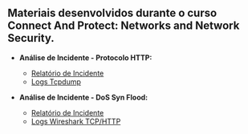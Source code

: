## Materiais desenvolvidos durante o curso Connect And Protect: Networks and Network Security.

* **Análise de Incidente - Protocolo HTTP:**
    * [Relatório de Incidente](https://docs.google.com/document/d/1YcORUXdUd13WxttPh-9hiqgqcoWxjdgObgSzEOPLjA4/edit?usp=sharing)
    * [Logs Tcpdump](https://docs.google.com/document/d/1HDAQTLSK5CyPLPHeLI0s75kNE-kA2kG0NFJoZlz0xCc/template/preview?resourcekey=0-vDSHnW4qKxOOQtsZeGRUeQ)

* **Análise de Incidente - DoS Syn Flood:**
    * [Relatório de Incidente](https://docs.google.com/document/d/1AYTMQnNkwFW-klj1zT1TS-1N8cCti-DfIVFl68hsVZo/edit?usp=sharing)
    * [Logs Wireshark TCP/HTTP](https://docs.google.com/spreadsheets/d/1enpRzrIao3J2Lp2tOI0hmu1Cu7D7CjLGhFAiTiR9J64/edit?gid=218501934#gid=218501934)
